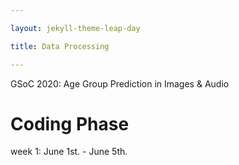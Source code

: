 ```yaml
---

layout: jekyll-theme-leap-day

title: Data Processing

---
```


GSoC 2020: Age Group Prediction in Images & Audio

# Coding Phase

week 1:   June 1st. - June 5th.

